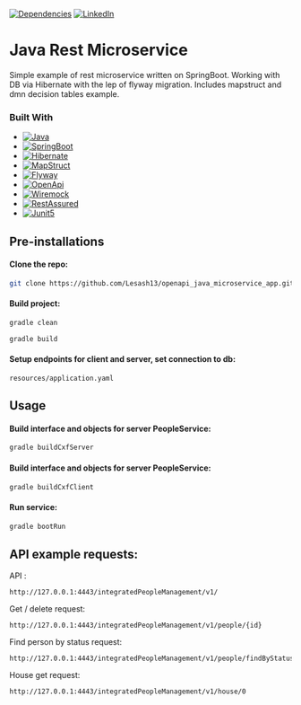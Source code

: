 [![Dependencies][dependency-shield]][dependency-url]
[![LinkedIn][linkedin-shield]][linkedin-url]

# Java Rest Microservice

Simple example of rest microservice written on SpringBoot.
Working with DB via Hibernate with the lep of flyway migration.
Includes mapstruct and dmn decision tables example.

### Built With

* [![Java][Java.io]][Java-url]
* [![SpringBoot][SpringBoot.io]][SpringBoot-url]
* [![Hibernate][Hibernate.io]][Hibernate-url]
* [![MapStruct][MapStruct.io]][MapStruct-url]
* [![Flyway][Flyway.io]][Flyway-url]
* [![OpenApi][OpenApi.io]][OpenApi-url]
* [![Wiremock][Wiremock.io]][Wiremock-url]
* [![RestAssured][RestAssured.io]][RestAssured-url]
* [![Junit5][Junit5.io]][Junit5-url]

## Pre-installations

#### Clone the repo:

```sh
git clone https://github.com/Lesash13/openapi_java_microservice_app.git
```

#### Build project:

```sh
gradle clean
```

```sh
gradle build
```

#### Setup endpoints for client and server, set connection to db:

```
resources/application.yaml
```

## Usage

#### Build interface and objects for server PeopleService:

```sh
gradle buildCxfServer
```

#### Build interface and objects for server PeopleService:

```sh
gradle buildCxfClient
```

#### Run service:

```sh
gradle bootRun
```

## API example requests:

API :

```
http://127.0.0.1:4443/integratedPeopleManagement/v1/
```

Get / delete request:

```
http://127.0.0.1:4443/integratedPeopleManagement/v1/people/{id}
```

Find person by status request:

```
http://127.0.0.1:4443/integratedPeopleManagement/v1/people/findByStatus
```

House get request:

```
http://127.0.0.1:4443/integratedPeopleManagement/v1/house/0
```

<!-- MARKDOWN LINKS & IMAGES -->

[dependency-shield]: https://img.shields.io/badge/Dependency_Graph-darkgreen?style=for-the-badge

[dependency-url]: https://github.com/Lesash13/social_network_python_app/network/dependencies

[linkedin-shield]: https://img.shields.io/badge/-LinkedIn-black.svg?style=for-the-badge&logo=linkedin&colorB=darkblue

[linkedin-url]: https://www.linkedin.com/in/victoriya-mitrofanova-96839278/

[Java.io]: https://img.shields.io/badge/-☕%20Java-blue?style=for-the-badge

[Java-url]: https://www.java.com/ru/

[SpringBoot.io]: https://img.shields.io/badge/-Springboot-green?style=for-the-badge&logo=springboot

[SpringBoot-url]: https://spring.io/projects/spring-boot

[Hibernate.io]: https://img.shields.io/badge/-Hibernate-gray?style=for-the-badge&logo=hibernate

[Hibernate-url]: https://hibernate.org/

[MapStruct.io]: https://img.shields.io/badge/-↩%20MapStruct-orange?style=for-the-badge

[MapStruct-url]: https://mapstruct.org/

[Flyway.io]: https://img.shields.io/badge/-Flyway-white?style=for-the-badge&logo=flyway&logoColor=red

[Flyway-url]: https://flywaydb.org/

[OpenApi.io]: https://img.shields.io/badge/-OpenApi-blueviolet?style=for-the-badge&logo=openapiinitiative

[OpenApi-url]: https://www.openapis.org/

[Wiremock.io]: https://img.shields.io/badge/-🍊%20Wiremock-lightblue?style=for-the-badge

[Wiremock-url]: https://wiremock.org/

[RestAssured.io]: https://img.shields.io/badge/-🪐️%20Rest%20Assured-brightgreen?style=for-the-badge&logo=restAssured

[RestAssured-url]: https://rest-assured.io/

[Junit5.io]: https://img.shields.io/badge/-JUnit5-yellow?style=for-the-badge&logo=JUnit5

[Junit5-url]: https://junit.org/junit5/